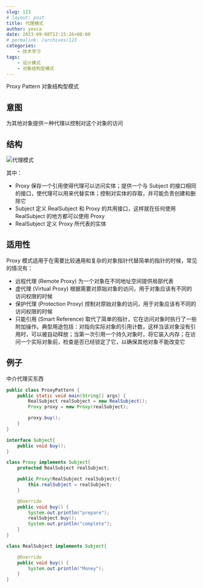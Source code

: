 ```yaml
---
slug: 123
# layout: post
title: 代理模式
author: yexca
date: 2023-09-08T12:15:26+08:00
# permalink: /archives/123
categories:
    - 技术学习
tags:
    - 设计模式
    - 对象结构型模式
---
```


Proxy Pattern 对象结构型模式

## 意图

为其他对象提供一种代理以控制对这个对象的访问

## 结构

![代理模式](https://cdn.statically.io/gh/yexca/picx-images-hosting@master/2023/03-设计模式/代理模式.1lw7cilzkxds.webp)

其中：

* Proxy 保存一个引用使得代理可以访问实体；提供一个与 Subject 的接口相同的接口，使代理可以用来代替实体；控制对实体的存取，并可能负责创建和删除它
* Subject 定义 RealSubject 和 Proxy 的共用接口，这样就在任何使用 RealSubject 的地方都可以使用 Proxy
* RealSubject 定义 Proxy 所代表的实体

## 适用性

Proxy 模式适用于在需要比较通用和复杂的对象指针代替简单的指针的时候，常见的情况有：

* 远程代理 (Remote Proxy) 为一个对象在不同地址空间提供局部代表
* 虚代理 (Virtual Proxy) 根据需要对原始对象的访问，用于对象应该有不同的访问权限的时候
* 保护代理 (Protection Proxy) 控制对原始对象的访问，用于对象应该有不同的访问权限的时候
* 只能引用 (Smart Reference) 取代了简单的指针，它在访问对象时执行了一些附加操作。典型用途包括：对指向实际对象的引用计数，这样当该对象没有引用时，可以被自动释放；当第一次引用一个持久对象时，将它装入内存；在访问一个实际对象前，检查是否已经锁定了它，以确保其他对象不能改变它

## 例子

中介代理买东西

```java
public class ProxyPattern {
    public static void main(String[] args) {
        RealSubject realSubject = new RealSubject();
        Proxy proxy = new Proxy(realSubject);

        proxy.buy();
    }
}

interface Subject{
    public void buy();
}

class Proxy implements Subject{
    protected RealSubject realSubject;

    public Proxy(RealSubject realSubject){
        this.realSubject = realSubject;
    }

    @Override
    public void buy() {
        System.out.println("prepare");
        realSubject.buy();
        System.out.println("complete");
    }
}

class RealSubject implements Subject{

    @Override
    public void buy() {
        System.out.println("Money");
    }
}
```

